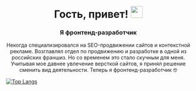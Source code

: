 <h1 align="center">Гость, привет!
<img src="https://github.com/blackcater/blackcater/raw/main/images/Victory-hand.gif" height="32"/></h1>
<h3 align="center">Я фронтенд-разработчик</h3>
<p align="center">Некогда специализировался на SEO-продвижении сайтов и контекстной рекламе. Возглавлял отдел по продвижению и разработке в одной из российских франшиз. Но со временем это стало скучным для меня. Учитывая мое давнее увлечение версткой сайтов, я принял решение сменить вид деятельности. Теперь я фронтенд-разработчик 🤓 </p>

[![Top Langs](https://github-readme-stats.vercel.app/api/top-langs/?username=Nigilen)](https://github.com/Nigilen/github-readme-stats)
